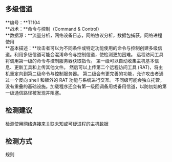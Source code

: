 ## 多级信道  
**编号：**T1104  
**战术：**命令与控制（Command & Control）  
**数据源：**流量分析，网络设备日志，网络协议分析，数据包捕获，网络进程使用  
**基本描述：**攻击者可以为不同条件或特定功能使用的命令与控制创建多级信道。利用多级信道可能会混淆命令与控制信道，使检测更加困难。
远程访问工具将调用第一级的命令与控制服务器获取指令。 第一级可以自动收集主机基本信息、更新工具和上传其他文件。 然后可以上传第二个远程访问工具 (RAT)，将主机重定向到第二级命令与控制服务器。 第二级会有更完善的功能，允许攻击者通过一个反向 shell 和额外的 RAT 功能与系统进行交互。
不同级可能会独立托管，没有重叠的基础设施。加载程序还会有第一级回调备用或备用信道，以防初始的第一级通信路径被发现并阻塞。  
## 检测建议  
检测使用网络连接来关联未知或可疑进程的主机数据  
## 检测方式  
规则